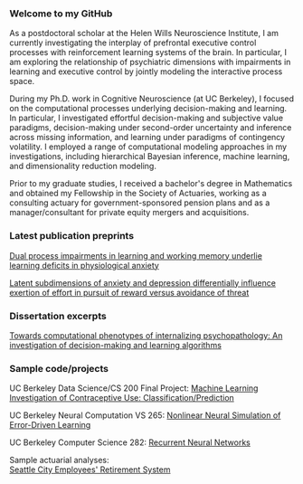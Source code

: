 

### Welcome to my GitHub
As a postdoctoral scholar at the Helen Wills Neuroscience Institute, I am currently investigating the interplay of prefrontal executive control processes with reinforcement learning systems of the brain. In particular, I am exploring the relationship of psychiatric dimensions with impairments in learning and executive control by jointly modeling the interactive process space. 

During my Ph.D. work in Cognitive Neuroscience (at UC Berkeley), I focused on the computational processes underlying decision-making and learning. In particular, I investigated effortful decision-making and subjective value paradigms, decision-making under second-order uncertainty and inference across missing information, and learning under paradigms of contingency volatility. I employed a range of computational modeling approaches in my investigations, including hierarchical Bayesian inference, machine learning, and dimensionality reduction modeling.

Prior to my graduate studies, I received a bachelor's degree in Mathematics and obtained my Fellowship in the Society of Actuaries, working as a consulting actuary for government-sponsored pension plans and as a manager/consultant for private equity mergers and acquisitions. 

### Latest publication preprints   

[Dual process impairments in learning and working memory underlie learning deficits in physiological anxiety](https://www.biorxiv.org/content/10.1101/2025.02.14.638024v1)

[Latent subdimensions of anxiety and depression differentially influence exertion of effort in pursuit of reward versus avoidance of threat](https://osf.io/preprints/psyarxiv/nav4p_v1)


### Dissertation excerpts

[Towards computational phenotypes of internalizing psychopathology: An investigation of decision-making and learning algorithms](https://osf.io/q3cbu)



### Sample code/projects   


UC Berkeley Data Science/CS 200 Final Project: [Machine Learning Investigation of Contraceptive Use: Classification/Prediction](https://github.com/JSenta/CS200_Final_Project)     

UC Berkeley Neural Computation VS 265: [Nonlinear Neural Simulation of Error-Driven Learning](https://osf.io/mr45n)   

UC Berkeley Computer Science 282: [Recurrent Neural Networks](https://github.com/JSenta/CS_NNs)  

Sample actuarial analyses:     
[Seattle City Employees' Retirement System](https://www.seattle.gov/documents/Departments/Retirement/Publications/actuarial/ValuationReport2015.pdf)  


